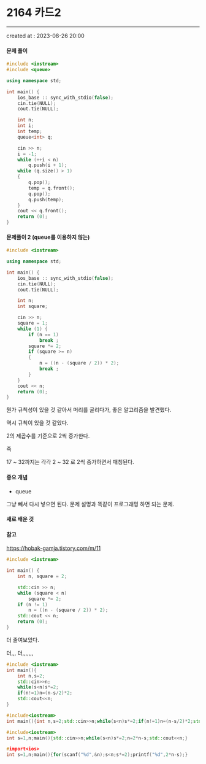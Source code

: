 # 2164 카드2
---
created at : 2023-08-26 20:00

#### 문제 풀이

```cpp
#include <iostream>
#include <queue>

using namespace std;

int main() {
    ios_base :: sync_with_stdio(false);
    cin.tie(NULL);
    cout.tie(NULL);

    int n;
    int i;
    int temp;
    queue<int> q;

    cin >> n;
    i = -1;
    while (++i < n)
        q.push(i + 1);
    while (q.size() > 1)
    {
        q.pop();
        temp = q.front();
        q.pop();
        q.push(temp);
    }
    cout << q.front();
    return (0);
}
```

#### 문제풀이 2 (queue를 이용하지 않는)
```cpp
#include <iostream>

using namespace std;

int main() {
    ios_base :: sync_with_stdio(false);
    cin.tie(NULL);
    cout.tie(NULL);

    int n;
    int square;

    cin >> n;
    square = 1;
    while (1) {
        if (n == 1)
            break ;
        square *= 2;
        if (square >= n)
        {
            n = ((n - (square / 2)) * 2);
            break ;
        }
    }
    cout << n;
    return (0);
}
```

뭔가 규칙성이 있을 것 같아서 머리를 굴리다가, 좋은 알고리즘을 발견했다.

역시 규칙이 있을 것 같았다. 

2의 제곱수를 기준으로 2씩 증가한다.

즉

17 ~ 32까지는 각각
2 ~ 32 로 2씩 증가하면서 매칭된다.

#### 중요 개념
- queue

그냥 빼서 다시 넣으면 된다. 문제 설명과 똑같이 프로그래밍 하면 되는 문제.
#### 새로 배운 것

#### 참고
https://hobak-gamja.tistory.com/m/11


```cpp
#include <iostream>

int main() {
    int n, square = 2;

    std::cin >> n;
    while (square < n)
        square *= 2;
    if (n != 1)
        n = ((n - (square / 2)) * 2);
    std::cout << n;
    return (0);
}
```

더 줄여보았다.

더,,, 더,,,,,,,

```cpp
#include <iostream>
int main(){
    int n,s=2;
    std::cin>>n;
    while(s<n)s*=2;
    if(n!=1)n=(n-s/2)*2;
    std::cout<<n;
}
```

```cpp
#include<iostream>  
int main(){int n,s=2;std::cin>>n;while(s<n)s*=2;if(n!=1)n=(n-s/2)*2;std::cout<<n;}
```

```cpp
#include<iostream>  
int s=1,n;main(){std::cin>>n;while(s<n)s*=2;n=2*n-s;std::cout<<n;}
```

```cpp
#import<ios>
int s=1,n;main(){for(scanf("%d",&n);s<n;s*=2);printf("%d",2*n-s);}
```
